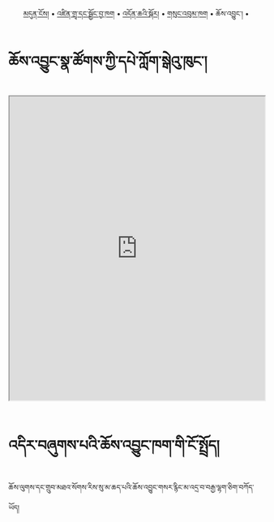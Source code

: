 <p align="center">
  <a href="https://bdrc-reader.github.io/drepung-gomang/">མདུན་ངོས།</a> •
  <a href="https://bdrc-reader.github.io/drepung-gomang/chojung">འཛིན་གྲྭ་དང་སྦྱོང་བྱ་ཁག</a> • 
  <a href="https://bdrc-reader.github.io/drepung-gomang/doncha">འདོན་ཆའི་སྐོར།</a> •
  <a href="https://bdrc-reader.github.io/drepung-gomang/sungbum">གསུང་འབུམ་ཁག</a> • <span>ཆོས་འབྱུང་།</span> • 
  </p>


# ཆོས་འབྱུང་སྣ་ཚོགས་ཀྱི་དཔེ་ཀློག་སྒེའུ་ཁུང་།


<iframe src="http://library.bdrc.io/scripts/embed-iframe.html?work=bdr:W1ERI0018004&origin=website.com" width="100%" height="600"></iframe>

<br>
<br>

# འདིར་བཞུགས་པའི་ཆོས་འབྱུང་ཁག་གི་ངོ་སྤྲོད།

ཆོས་ལུགས་དང་གྲུབ་མཐའ་སོགས་རིས་སུ་མ་ཆད་པའི་ཆོས་འབྱུང་གསར་རྙིང་མ་འདྲ་བ་བརྒྱ་ལྷག་ཅིག་བཀོད་ཡོད།